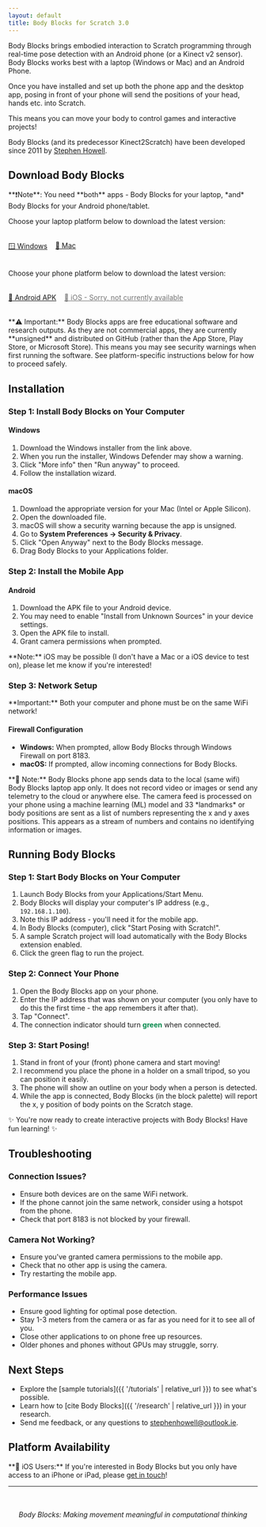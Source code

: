 ```yaml
---
layout: default
title: Body Blocks for Scratch 3.0
---
```


<div class="step" markdown="1">
Body Blocks brings embodied interaction to Scratch programming through real-time pose detection with an Android phone (or a Kinect v2 sensor).  
Body Blocks works best with a laptop (Windows or Mac) and an Android Phone.  

Once you have installed and set up both the phone app and the desktop app, posing in front of your phone will send the positions of your head, hands etc. into Scratch.  

This means you can move your body to control games and interactive projects!

Body Blocks (and its predecessor Kinect2Scratch) have been developed since 2011 by [Stephen Howell](https://showell.cloud).
</div>

## Download Body Blocks

<div class="info" markdown="1">
**❗Note**: You need **both** apps - Body Blocks for your laptop, *and* Body Blocks for your Android phone/tablet.
</div>

Choose your laptop platform below to download the latest version:
<div style="display: flex; flex-wrap: wrap; gap: 1rem; margin: 2rem 0;">
    <a href="https://github.com/stephenhowell/body-blocks/releases/latest" class="download-button">🪟 Windows</a>
    <a href="https://github.com/stephenhowell/body-blocks/releases/latest" class="download-button">🍎 Mac</a>
</div>

Choose your phone platform below to download the latest version:

<div style="display: flex; flex-wrap: wrap; gap: 1rem; margin: 2rem 0;">        
    <a href="https://github.com/stephenhowell/body-blocks/releases/latest" class="download-button">📱 Android APK</a>
    <a href="#ios-interest" class="download-button" style="opacity: 0.6; cursor: not-allowed;">📱 iOS - Sorry, not currently available</a>
</div>

<div class="warning" markdown="1">
**⚠️ Important:** Body Blocks apps are free educational software and research outputs. As they are not commercial apps, they are currently **unsigned** and distributed on GitHub (rather than the App Store, Play Store, or Microsoft Store). This means you may see security warnings when first running the software. See platform-specific instructions below for how to proceed safely.
</div>

## Installation

<div class="step" markdown="1">

### Step 1: Install Body Blocks on Your Computer

#### Windows
1.  Download the Windows installer from the link above.
2.  When you run the installer, Windows Defender may show a warning.
3.  Click "More info" then "Run anyway" to proceed.
4.  Follow the installation wizard.

#### macOS
1.  Download the appropriate version for your Mac (Intel or Apple Silicon).
2.  Open the downloaded file.
3.  macOS will show a security warning because the app is unsigned.
4.  Go to **System Preferences → Security & Privacy**.
5.  Click "Open Anyway" next to the Body Blocks message.
6.  Drag Body Blocks to your Applications folder.

</div>

<div class="step" markdown="1">

### Step 2: Install the Mobile App

#### Android
1.  Download the APK file to your Android device.
2.  You may need to enable "Install from Unknown Sources" in your device settings.
3.  Open the APK file to install.
4.  Grant camera permissions when prompted.

<div class="info" markdown="1">
**Note:** iOS may be possible (I don't have a Mac or a iOS device to test on), please let me know if you're interested!
</div>
</div>

<div class="step" markdown="1">

### Step 3: Network Setup

<div class="warning" markdown="1">
**Important:** Both your computer and phone must be on the same WiFi network!
</div>

#### Firewall Configuration
- **Windows:** When prompted, allow Body Blocks through Windows Firewall on port 8183.
- **macOS:** If prompted, allow incoming connections for Body Blocks.

</div>

<div class="success" markdown="1">
**🔐 Note:** Body Blocks phone app sends data to the local (same wifi) Body Blocks laptop app only. It does not record video or images or send any telemetry to the cloud or anywhere else. The camera feed is processed on your phone using a machine learning (ML) model and 33 *landmarks* or body positions are sent as a list of numbers representing the x and y axes positions. This appears as a stream of numbers and contains no identifying information or images. 
</div>

## Running Body Blocks

<div class="step" markdown="1">

### Step 1: Start Body Blocks on Your Computer

1.  Launch Body Blocks from your Applications/Start Menu.
2.  Body Blocks will display your computer's IP address (e.g., `192.168.1.100`).
3.  Note this IP address - you'll need it for the mobile app.
4.  In Body Blocks (computer), click "Start Posing with Scratch!".
5.  A sample Scratch project will load automatically with the Body Blocks extension enabled.
6.  Click the green flag to run the project.

</div>

<div class="step" markdown="1">

### Step 2: Connect Your Phone

1.  Open the Body Blocks app on your phone.
2.  Enter the IP address that was shown on your computer (you only have to do this the first time - the app remembers it after that).
3.  Tap "Connect".
4.  The connection indicator should turn <span style="color: #03884a; font-weight: bold;">green</span> when connected.

</div>

<div class="step" markdown="1">

### Step 3: Start Posing!

1.  Stand in front of your (front) phone camera and start moving!
2.  I recommend you place the phone in a holder on a small tripod, so you can position it easily.
3.  The phone will show an outline on your body when a person is detected.
4.  While the app is connected, Body Blocks (in the block palette) will report the x, y position of body points on the Scratch stage.

</div>

<div class="success" markdown="1">
✨ You're now ready to create interactive projects with Body Blocks! Have fun learning! ✨
</div>

## Troubleshooting

<div class="step" markdown="1">
    
### Connection Issues?
- Ensure both devices are on the same WiFi network.
- If the phone cannot join the same network, consider using a hotspot from the phone.
- Check that port 8183 is not blocked by your firewall.

### Camera Not Working?
- Ensure you've granted camera permissions to the mobile app.
- Check that no other app is using the camera.
- Try restarting the mobile app.

### Performance Issues
- Ensure good lighting for optimal pose detection.
- Stay 1-3 meters from the camera or as far as you need for it to see all of you.
- Close other applications to on phone free up resources.
- Older phones and phones without GPUs may struggle, sorry.

</div>

## Next Steps

- Explore the [sample tutorials]({{ '/tutorials' | relative_url }}) to see what's possible.
- Learn how to [cite Body Blocks]({{ '/research' | relative_url }}) in your research.
- Send me feedback, or any questions to <a href="mailto:stephenhowell@outlook.ie">stephenhowell@outlook.ie</a>.

## Platform Availability

<div id="ios-interest" class="info" markdown="1">
**🍎 iOS Users:** If you're interested in Body Blocks but you only have access to an iPhone or iPad, please <a href="mailto:stephenhowell@outlook.ie?subject=Body%20Blocks%20for%20iOS">get in touch</a>!
</div>

---

<div style="text-align: center; margin-top: 3rem;">
    <p><em>Body Blocks: Making movement meaningful in computational thinking</em></p>
</div>
